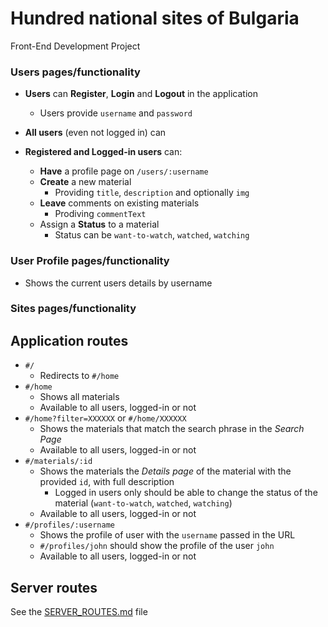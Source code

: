 # Hundred national sites of Bulgaria
Front-End Development Project

### Users pages/functionality

- **Users** can **Register**, **Login** and **Logout** in the application
  - Users provide `username`  and `password`
- **All users** (even not logged in) can
  
- **Registered and Logged-in users** can:
  - **Have** a profile page on `/users/:username`
  - **Create** a new material
    - Providing `title`, `description` and optionally `img`
  - **Leave** comments on existing materials
    - Prodiving `commentText`
  - Assign a **Status** to a material
  	 - Status can be `want-to-watch`, `watched`, `watching`

### User Profile pages/functionality

- Shows the current users details by username

### Sites pages/functionality


## Application routes

- `#/`
  - Redirects to `#/home`
- `#/home`
  - Shows all materials
  - Available to all users, logged-in or not
- `#/home?filter=XXXXXX` or `#/home/XXXXXX`
  - Shows the materials that match the search phrase in the _Search Page_
  - Available to all users, logged-in or not
- `#/materials/:id`
  - Shows the materials the _Details page_ of the material with the provided `id`, with full description
      - Logged in users only should be able to change the status of the material (`want-to-watch`, `watched`, `watching`)
  - Available to all users, logged-in or not
- `#/profiles/:username`
  - Shows the profile of user with the `username` passed in the URL
  - `#/profiles/john` should show the profile of the user `john`
  - Available to all users, logged-in or not

## Server routes
See the [SERVER_ROUTES.md](./SERVER_ROUTES.md) file